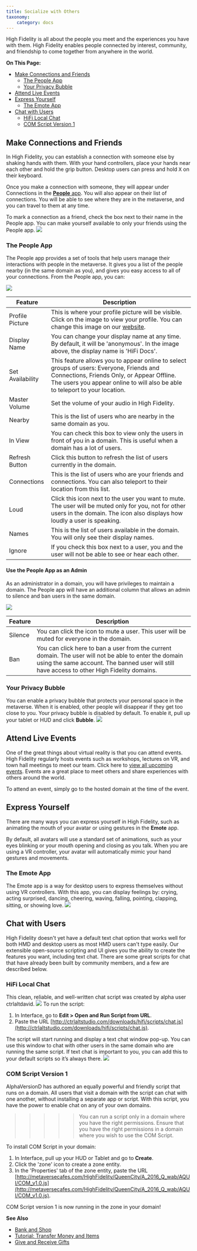 ```yaml
---
title: Socialize with Others
taxonomy:
    category: docs 
---
```

High Fidelity is all about the people you meet and the experiences you have with them. High Fidelity enables people connected by interest, community, and friendship to come together from anywhere in the world.

**On This Page:**
* [Make Connections and Friends](#make-connections-and-friends)
    * [The People App](#the-people-app)
    * [Your Privacy Bubble](#your-privacy-bubble)
* [Attend Live Events](#attend-live-events)
* [Express Yourself](#express-yourself)
    * [The Emote App](#the-emote-app)
* [Chat with Users](#chat-with-users)
    * [HiFi Local Chat](#hifi-local-chat)
    * [COM Script Version 1](#com-script-version-1)
<!--    * [Run External Chap Apps in Local Browser](#run-external-chat-apps-in-local-browser) -->

## Make Connections and Friends

In High Fidelity, you can establish a connection with someone else by shaking hands with them. With your hand controllers, place your hands near each other and hold the grip button. Desktop users can press and hold <kbd class="keyboard">X</kbd> on their keyboard. 

Once you make a connection with someone, they will appear under Connections in the [**People** app](#the-people-app). You will also appear on their list of connections. You will be able to see where they are in the metaverse, and you can travel to them at any time. 

To mark a connection as a friend, check the box next to their name in the People app. You can make yourself available to only your friends using the People app. ![](make-connection.png)

### The People App

The People app provides a set of tools that help users manage their interactions with people in the metaverse. It gives you a list of the people nearby (in the same domain as you), and gives you easy access to all of your connections. From the People app, you can: 

![](people-nearby.png)

| Feature          | Description                                                  |
| ---------------- | ------------------------------------------------------------ |
| Profile Picture  | This is where your profile picture will be visible. Click on the image to view your profile. You can change this image on our [website](https://highfidelity.com/). |
| Display Name     | You can change your display name at any time. By default, it will be 'anonymous'. In the image above, the display name is 'HiFi Docs'. |
| Set Availability | This feature allows you to appear online to select groups of users: Everyone, Friends and Connections, Friends Only, or Appear Offline. The users you appear online to will also be able to teleport to your location. |
| Master Volume    | Set the volume of your audio in High Fidelity.               |
| Nearby           | This is the list of users who are nearby in the same domain as you. |
| In View          | You can check this box to view only the users in front of you in a domain. This is useful when a domain has a lot of users. |
| Refresh Button   | Click this button to refresh the list of users currently in the domain. |
| Connections      | This is the list of users who are your friends and connections. You can also teleport to their location from this list. |
| Loud             | Click this icon next to the user you want to mute. The user will be muted only for you, not for other users in the domain. The icon also displays how loudly a user is speaking. |
| Names            | This is the list of users available in the domain. You will only see their display names. |
| Ignore           | If you check this box next to a user, you and the user will not be able to see or hear each other. |



#### Use the People App as an Admin

As an administrator in a domain, you will have privileges to maintain a domain. The People app will have an additional column that allows an admin to silence and ban users in the same domain.

![](people-admin.PNG)

| Feature | Description                                                  |
| ------- | ------------------------------------------------------------ |
| Silence | You can click the icon to mute a user. This user will be muted for everyone in the domain. |
| Ban     | You can click here to ban a user from the current domain. The user will not be able to enter the domain using the same account. The banned user will still have access to other High Fidelity domains. |



### Your Privacy Bubble

You can enable a privacy bubble that protects your personal space in the metaverse. When it is enabled, other people will disappear if they get too close to you. Your privacy bubble is disabled by default. To enable it, pull up your tablet or HUD and click **Bubble**.
![](privacy-bubble.png)

## Attend Live Events

One of the great things about virtual reality is that you can attend events. High Fidelity regularly hosts events such as workshops, lectures on VR, and town hall meetings to meet our team. Click here to [view all upcoming events](https://tockify.com/hifieventscalendar/agenda). Events are a great place to meet others and share experiences with others around the world.

To attend an event, simply go to the hosted domain at the time of the event.

## Express Yourself

There are many ways you can express yourself in High Fidelity, such as animating the mouth of your avatar or using gestures in the **Emote** app. 

By default, all avatars will use a standard set of animations, such as your eyes blinking or your mouth opening and closing as you talk. When you are using a VR controller, your avatar will automatically mimic your hand gestures and movements. 

### The Emote App

The Emote app is a way for desktop users to express themselves without using VR controllers. With this app, you can display feelings by: crying, acting surprised, dancing, cheering, waving, falling, pointing, clapping, sitting, or showing love. ![](emote-app.png)

## Chat with Users

High Fidelity doesn't yet have a default text chat option that works well for both HMD and desktop users as most HMD users can't type easily. Our extensible open-source scripting and UI gives you the ability to create the features you want, including text chat. There are some great scripts for chat that have already been built by community members, and a few are described below.

### HiFi Local Chat 

This clean, reliable, and well-written chat script was created by alpha user ctrlaltdavid. 
![](hifi-local-chat-by-ctrlaltdavid.png)
To run the script:

1. In Interface, go to **Edit > Open and Run Script from URL**.
2. Paste the URL [http://ctrlaltstudio.com/downloads/hifi/scripts/chat.js](http://ctrlaltstudio.com/downloads/hifi/scripts/chat.js).

The script will start running and display a text chat window pop-up. You can use this window to chat with other users in the same domain who are running the same script. If text chat is important to you, you can add this to your default scripts so it’s always there.
![](chat-screenshot.png)

### COM Script Version 1

AlphaVersionD has authored an equally powerful and friendly script that runs on a domain. All users that visit a domain with the script can chat with one another, without installing a separate app or script. With this script, you have the power to enable chat on any of your own domains.

>>>>> You can run a script only in a domain where you have the right permissions. Ensure that you have the right permissions in a domain where you wish to use the COM Script.

To install COM Script in your domain:

1. In Interface, pull up your HUD or Tablet and go to **Create**. 
2. Click the 'zone' icon to create a zone entity.
3. In the 'Properties' tab of the zone entity, paste the URL [http://metaversecafes.com/HighFidelity/QueenCity/A_2016_Q_wab/AQUI/COM_v1.0.js](http://metaversecafes.com/HighFidelity/QueenCity/A_2016_Q_wab/AQUI/COM_v1.0.js).

COM Script version 1 is now running in the zone in your domain!

<!--
### Run External Chat Apps in Local Browser

You can also use external browser-based chat applications of your choice in High Fidelity, such as Whatsapp, Slack, or Google Talk. To do this: 

1. Launch a local web browser in High Fidelity by pressing <kbd class="keyboard">Ctrl</kbd> + <kbd class="keyboard">B</kbd>.
2. Run the external chat app of your choice and log in. 

This option works great, both for Desktop users and HMD users. While it might not be ideal for random chat encounters, it can be quite handy when larger groups (like colleagues and classmates) need a way to keep in touch without breaking immersion.

![](browser-based-chat.png)
-->

**See Also**

+ [Bank and Shop](../bank-and-shop)
+ [Tutorial: Transfer Money and Items](../../script/transfer-hfc-tutorial)
+ [Give and Receive Gifts](../gifts)
